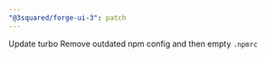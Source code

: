 ```yaml
---
"@3squared/forge-ui-3": patch
---
```


Update turbo
Remove outdated npm config and then empty `.npmrc`
